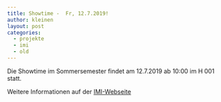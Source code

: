 ```yaml
---
title: Showtime -  Fr, 12.7.2019!
author: kleinen
layout: post
categories:
  - projekte
  - imi
  - old
---
```


Die Showtime im Sommersemester findet am 12.7.2019 ab 10:00 im H 001 statt.

Weitere Informationen auf der [IMI-Webseite](https://imi-bachelor.htw-berlin.de/studium/projekte/showtime-und-projekte-im-sommersemester-2019/)

<!-- Global site tag (gtag.js) - Google Analytics -->
<script async src="https://www.googletagmanager.com/gtag/js?id=UA-121207290-2"></script>
<script>
  window.dataLayer = window.dataLayer || [];
  function gtag(){dataLayer.push(arguments);}
  gtag('js', new Date());

  gtag('config', 'UA-121207290-2');
</script>
